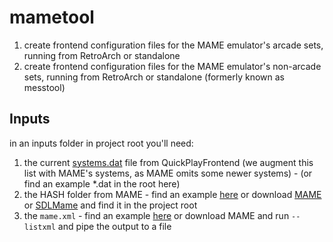 # mametool
1) create frontend configuration files for the MAME emulator's arcade sets, running from RetroArch or standalone
2) create frontend configuration files for the MAME emulator's non-arcade sets, running from RetroArch or standalone (formerly known as  messtool)

## Inputs

in an inputs folder in project root you'll need:
1. the current [systems.dat](https://github.com/tonywoode/quickPlay/blob/master/src/Defaults%20Resource/systems.dat) file from QuickPlayFrontend (we augment this list with MAME's systems, as MAME omits some newer systems) - (or find an example *.dat in the root here)
2. the HASH folder from MAME - find an example [here](https://github.com/tonywoode/messTool/files/1125796/hash.zip) or download [MAME](http://mamedev.org/release.html) or [SDLMame](http://sdlmame.lngn.net/) and find it in the project root
3. the `mame.xml` - find an example [here](https://github.com/tonywoode/messTool/files/1125797/mame.xml.zip) or download MAME and run `--listxml` and pipe the output to a file

